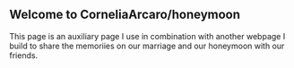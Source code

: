 ## Welcome to CorneliaArcaro/honeymoon
This page is an auxiliary page I use in combination with another webpage I build to share the memoriies on our marriage and our honeymoon with our friends.
